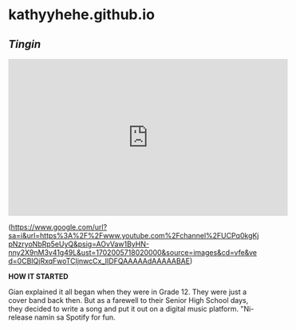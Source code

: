 # kathyyhehe.github.io

## *Tingin*

<iframe width="560" height="315" src="https://www.youtube.com/embed/aJakSXHZROo?si=y05s2eHhBDcBb3Ho" title="YouTube video player" frameborder="0" allow="accelerometer; autoplay; clipboard-write; encrypted-media; gyroscope; picture-in-picture; web-share" allowfullscreen></iframe>



(https://www.google.com/url?sa=i&url=https%3A%2F%2Fwww.youtube.com%2Fchannel%2FUCPq0kgKjpNzryoNbRp5eUyQ&psig=AOvVaw1ByHN-nny2X9nM3v41g49L&ust=1702005718020000&source=images&cd=vfe&ved=0CBIQjRxqFwoTCIjnwcCx_IIDFQAAAAAdAAAAABAE)

**HOW IT STARTED**

Gian explained it all began when they were in Grade 12. They were just a cover band back then. But as a farewell to their Senior High School days, they decided to write a song and put it out on a digital music platform. "Ni-release namin sa Spotify for fun.
